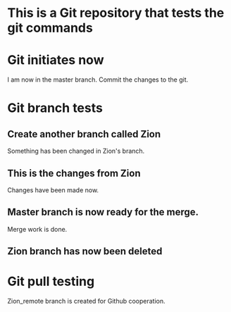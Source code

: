 # This is a Git repository that tests the git commands 

# Git initiates now 

I am now in the master branch. Commit the changes to the git. 

# Git branch tests

## Create another branch called Zion 

Something has been changed in Zion's branch. 

## This is the changes from Zion 

Changes have been made now. 

## Master branch is now ready for the merge. 

Merge work is done. 

## Zion branch has now been deleted

# Git pull testing 

Zion_remote branch is created for Github cooperation.


